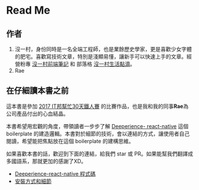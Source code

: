 # Read Me

## 作者

1. 沒一村，身份同時是一名全端工程師，也是業餘歷史學家，更是喜歡少女字體的肥宅。喜歡寫技術文章，特別是淺顯易懂，讓新手可以快速上手的文章。經營粉專 [沒一村前端筆記](https://www.facebook.com/noootownnotes/) 和 部落格 [沒一村生活點滴](https://noootown.wordpress.com/)。
2. Rae

## 在仔細讀本書之前

這本書是參加 [2017 IT邦幫忙30天鐵人賽](http://ithelp.ithome.com.tw/ironman?tab=hot) 的比賽作品，也是我和我的同事**Rae**為公司產品付出的心血結晶。

本書希望用宏觀的角度，帶領讀者一步步了解 [Deeperience- react-native](https://github.com/noootown/deeperience-react-native) 這個 boilerplate 的建造邏輯。本書對於細節的技術，會以連結的方式，讓使用者自己閱讀，希望能把焦點放在這個 boilerplate 的建構思維。

如果喜歡本書的話，歡迎到下面的連結，給我們 star 或 PR。如果能幫我們翻譯成多國語系，那就更加的感謝了XD。

- [Deeperience-react-native 程式碼](https://github.com/noootown/deeperience-react-native)
- [安裝方式和細節](https://github.com/noootown/deeperience-react-native/blob/master/README.md)